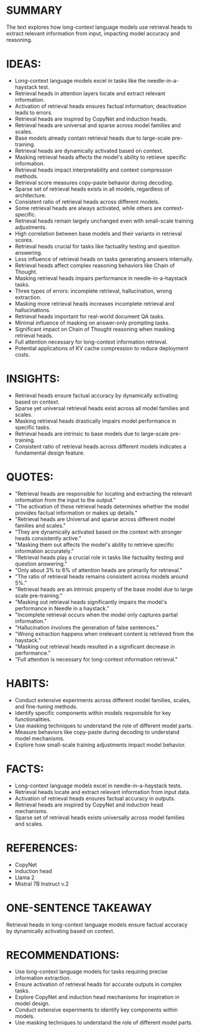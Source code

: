 # SUMMARY
The text explores how long-context language models use retrieval heads to extract relevant information from input, impacting model accuracy and reasoning.

# IDEAS:
- Long-context language models excel in tasks like the needle-in-a-haystack test.
- Retrieval heads in attention layers locate and extract relevant information.
- Activation of retrieval heads ensures factual information; deactivation leads to errors.
- Retrieval heads are inspired by CopyNet and induction heads.
- Retrieval heads are universal and sparse across model families and scales.
- Base models already contain retrieval heads due to large-scale pre-training.
- Retrieval heads are dynamically activated based on context.
- Masking retrieval heads affects the model's ability to retrieve specific information.
- Retrieval heads impact interpretability and context compression methods.
- Retrieval score measures copy-paste behavior during decoding.
- Sparse set of retrieval heads exists in all models, regardless of architecture.
- Consistent ratio of retrieval heads across different models.
- Some retrieval heads are always activated, while others are context-specific.
- Retrieval heads remain largely unchanged even with small-scale training adjustments.
- High correlation between base models and their variants in retrieval scores.
- Retrieval heads crucial for tasks like factuality testing and question answering.
- Less influence of retrieval heads on tasks generating answers internally.
- Retrieval heads affect complex reasoning behaviors like Chain of Thought.
- Masking retrieval heads impairs performance in needle-in-a-haystack tasks.
- Three types of errors: incomplete retrieval, hallucination, wrong extraction.
- Masking more retrieval heads increases incomplete retrieval and hallucinations.
- Retrieval heads important for real-world document QA tasks.
- Minimal influence of masking on answer-only prompting tasks.
- Significant impact on Chain of Thought reasoning when masking retrieval heads.
- Full attention necessary for long-context information retrieval.
- Potential applications of KV cache compression to reduce deployment costs.

# INSIGHTS:
- Retrieval heads ensure factual accuracy by dynamically activating based on context.
- Sparse yet universal retrieval heads exist across all model families and scales.
- Masking retrieval heads drastically impairs model performance in specific tasks.
- Retrieval heads are intrinsic to base models due to large-scale pre-training.
- Consistent ratio of retrieval heads across different models indicates a fundamental design feature.

# QUOTES:
- "Retrieval heads are responsible for locating and extracting the relevant information from the input to the output."
- "The activation of these retrieval heads determines whether the model provides factual information or makes up details."
- "Retrieval heads are Universal and sparse across different model families and scales."
- "They are dynamically activated based on the context with stronger heads consistently active."
- "Masking them out affects the model's ability to retrieve specific information accurately."
- "Retrieval heads play a crucial role in tasks like factuality testing and question answering."
- "Only about 3% to 6% of attention heads are primarily for retrieval."
- "The ratio of retrieval heads remains consistent across models around 5%."
- "Retrieval heads are an intrinsic property of the base model due to large scale pre-training."
- "Masking out retrieval heads significantly impairs the model's performance in Needle in a haystack."
- "Incomplete retrieval occurs when the model only captures partial information."
- "Hallucination involves the generation of false sentences."
- "Wrong extraction happens when irrelevant content is retrieved from the haystack."
- "Masking out retrieval heads resulted in a significant decrease in performance."
- "Full attention is necessary for long-context information retrieval."

# HABITS:
- Conduct extensive experiments across different model families, scales, and fine-tuning methods.
- Identify specific components within models responsible for key functionalities.
- Use masking techniques to understand the role of different model parts.
- Measure behaviors like copy-paste during decoding to understand model mechanisms.
- Explore how small-scale training adjustments impact model behavior.

# FACTS:
- Long-context language models excel in needle-in-a-haystack tests.
- Retrieval heads locate and extract relevant information from input data.
- Activation of retrieval heads ensures factual accuracy in outputs.
- Retrieval heads are inspired by CopyNet and induction head mechanisms.
- Sparse set of retrieval heads exists universally across model families and scales.

# REFERENCES:
- CopyNet
- Induction head
- Llama 2
- Mistral 7B Instruct v.2

# ONE-SENTENCE TAKEAWAY
Retrieval heads in long-context language models ensure factual accuracy by dynamically activating based on context.

# RECOMMENDATIONS:
- Use long-context language models for tasks requiring precise information extraction.
- Ensure activation of retrieval heads for accurate outputs in complex tasks.
- Explore CopyNet and induction head mechanisms for inspiration in model design.
- Conduct extensive experiments to identify key components within models.
- Use masking techniques to understand the role of different model parts.